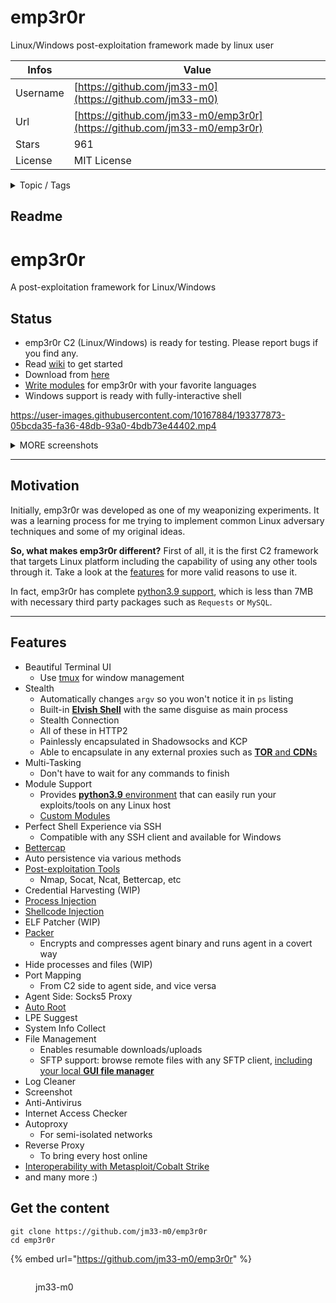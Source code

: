 # emp3r0r

Linux/Windows post-exploitation framework made by linux user

| Infos    | Value                                                              |
| -------- | -------------------------------------------------------------------|
| Username | [https://github.com/jm33-m0](https://github.com/jm33-m0) |
| Url      | [https://github.com/jm33-m0/emp3r0r](https://github.com/jm33-m0/emp3r0r)                                               |
| Stars    | 961                                                          |
| License  | MIT License                                                        |

<details>

<summary>Topic / Tags</summary>

* cve-2021-4034* emp3r0r* hacking-tool* linux* local-privilege-escalation* malware* post-exploitation* rat* redteam* redteaming* rootkit* stealth* trojan-malware

</details>

## Readme

# emp3r0r
A post-exploitation framework for Linux/Windows

## Status

- emp3r0r C2 (Linux/Windows) is ready for testing. Please report bugs if you find any.
- Read [wiki](https://github.com/jm33-m0/emp3r0r/wiki) to get started
- Download from [here](https://github.com/jm33-m0/emp3r0r/releases)
- [Write modules](https://github.com/jm33-m0/emp3r0r/wiki/Write-modules-for-emp3r0r) for emp3r0r with your favorite languages
- Windows support is ready with fully-interactive shell




https://user-images.githubusercontent.com/10167884/193377873-05bcda35-fa36-48db-93a0-4bdb73e44402.mp4



<details><summary> MORE screenshots</summary>

https://user-images.githubusercontent.com/10167884/155106403-ca6bd763-7f09-4aae-adc3-67f7a36f99ad.mp4

![image](https://user-images.githubusercontent.com/10167884/162661854-a52fc5bc-b322-4099-8a06-8f2aaa76b3ea.png)

![image](https://user-images.githubusercontent.com/10167884/163743855-6639c6aa-9b3a-4891-8845-1505236ac026.png)

![image](https://user-images.githubusercontent.com/10167884/158535621-6c0ecbc5-47cb-4ad2-bbf6-4e625eef1f84.png)

![c2](./img/c2transports.png)

</details>

----------

## Motivation

Initially, emp3r0r was developed as one of my weaponizing experiments. It was a learning process for me trying to implement common Linux adversary techniques and some of my original ideas.

**So, what makes emp3r0r different?** First of all, it is the first C2 framework that targets Linux platform including the capability of using any other tools through it. Take a look at the [features](#features) for more valid reasons to use it.

In fact, emp3r0r has complete [python3.9 support](https://github.com/jm33-m0/emp3r0r/wiki/Write-modules-for-emp3r0r#python), which is less than 7MB with necessary third party packages such as `Requests` or `MySQL`.

----------

## Features
* Beautiful Terminal UI
  * Use [tmux](https://github.com/tmux/tmux) for window management
* Stealth
  * Automatically changes `argv` so you won't notice it in `ps` listing
  * Built-in [**Elvish Shell**](https://elv.sh/) with the same disguise as main process
  * Stealth Connection
  * All of these in HTTP2
  * Painlessly encapsulated in Shadowsocks and KCP
  * Able to encapsulate in any external proxies such as [**TOR** and **CDN**s](https://github.com/jm33-m0/emp3r0r/raw/master/img/c2transports.png)
* Multi-Tasking
  * Don't have to wait for any commands to finish
* Module Support
  * Provides [**python3.9** environment](https://github.com/jm33-m0/emp3r0r/releases/tag/v1.3.10) that can easily run your exploits/tools on any Linux host
  * [Custom Modules](https://github.com/jm33-m0/emp3r0r/wiki/Write-modules-for-emp3r0r)
* Perfect Shell Experience via SSH
  * Compatible with any SSH client and available for Windows
* [Bettercap](https://github.com/bettercap/bettercap)
* Auto persistence via various methods
* [Post-exploitation Tools](https://github.com/jm33-m0/emp3r0r/tree/master/core/modules/vaccine)
  * Nmap, Socat, Ncat, Bettercap, etc
* Credential Harvesting (WIP)
* [Process Injection](https://jm33.me/emp3r0r-injection.html)
* [Shellcode Injection](https://jm33.me/process-injection-on-linux.html)
* ELF Patcher (WIP)
* [Packer](https://github.com/jm33-m0/emp3r0r/tree/master/packer)
  * Encrypts and compresses agent binary and runs agent in a covert way
* Hide processes and files (WIP)
* Port Mapping
  * From C2 side to agent side, and vice versa
* Agent Side: Socks5 Proxy
* [Auto Root](https://github.com/jm33-m0/go-lpe)
* LPE Suggest
* System Info Collect
* File Management
  * Enables resumable downloads/uploads
  * SFTP support: browse remote files with any SFTP client, [including your local **GUI file manager**](https://github.com/jm33-m0/emp3r0r/releases/tag/v1.22.3)
* Log Cleaner
* Screenshot
* Anti-Antivirus
* Internet Access Checker
* Autoproxy
  * For semi-isolated networks
* Reverse Proxy
  * To bring every host online
* [Interoperability with Metasploit/Cobalt Strike](https://github.com/jm33-m0/emp3r0r/wiki/Interoperability-with-metasploit-and-other-C2-frameworks)
* and many more :)



## Get the content

```
git clone https://github.com/jm33-m0/emp3r0r
cd emp3r0r
```

{% embed url="https://github.com/jm33-m0/emp3r0r" %}

<figure><img src="https://avatars.githubusercontent.com/u/10167884?v=4" alt=""><figcaption><p>jm33-m0</p></figcaption></figure>
